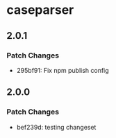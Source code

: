 # caseparser

## 2.0.1

### Patch Changes

- 295bf91: Fix npm publish config

## 2.0.0

### Patch Changes

- bef239d: testing changeset
